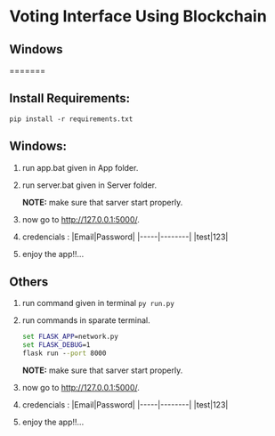 # Voting Interface Using Blockchain
## Windows

=======
## Install Requirements:
`pip install -r requirements.txt`

## Windows:
1) run app.bat given in App folder.
2) run server.bat given in Server folder.

    **NOTE:** make sure that sarver start properly.

3) now go to <http://127.0.0.1:5000/>.
4) credencials :
    |Email|Password|
    |-----|--------|
    |test|123|
5) enjoy the app!!...

## Others

1) run command given in terminal
`py run.py`
2) run commands in sparate terminal.

     ```cmd
    set FLASK_APP=network.py
    set FLASK_DEBUG=1
    flask run --port 8000
     ```

    **NOTE:** make sure that sarver start properly.

3) now go to <http://127.0.0.1:5000/>.
4) credencials :
    |Email|Password|
    |-----|--------|
    |test|123|
5) enjoy the app!!...
